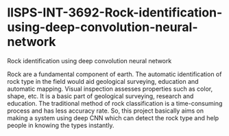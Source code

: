 # llSPS-INT-3692-Rock-identification-using-deep-convolution-neural-network
Rock identification using deep convolution neural network

Rock are a fundamental component of earth. The automatic identification of rock type in the field would aid geological surveying, education and automatic mapping. 
Visual inspection assesses properties such as color, shape, etc. It is a basic part of geological surveying, research and education. 
The traditional method of rock classification is a time-consuming process and has less accuracy rate.
So, this project basically aims on making a system using deep CNN which can detect the rock type and help people in knowing the types instantly.
